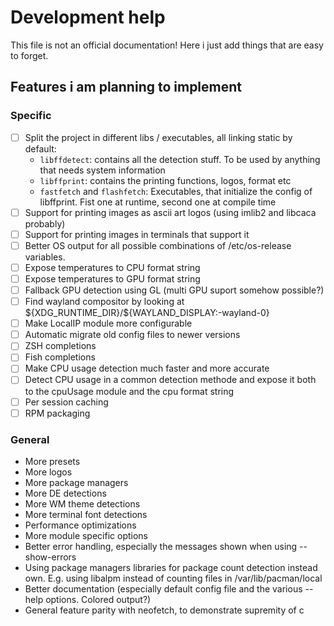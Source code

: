 # Development help

This file is not an official documentation!
Here i just add things that are easy to forget.

## Features i am planning to implement

### Specific

- [ ] Split the project in different libs / executables, all linking static by default:
  - `libffdetect`: contains all the detection stuff. To be used by anything that needs system information
  - `libffprint`: contains the printing functions, logos, format etc
  - `fastfetch` and `flashfetch`: Executables, that initialize the config of libffprint. Fist one at runtime, second one at compile time
- [ ] Support for printing images as ascii art logos (using imlib2 and libcaca probably)
- [ ] Support for printing images in terminals that support it
- [ ] Better OS output for all possible combinations of /etc/os-release variables.
- [ ] Expose temperatures to CPU format string
- [ ] Expose temperatures to GPU format string
- [ ] Fallback GPU detection using GL (multi GPU suport somehow possible?)
- [ ] Find wayland compositor by looking at \${XDG_RUNTIME_DIR}/${WAYLAND_DISPLAY:-wayland-0}
- [ ] Make LocalIP module more configurable
- [ ] Automatic migrate old config files to newer versions
- [ ] ZSH completions
- [ ] Fish completions
- [ ] Make CPU usage detection much faster and more accurate
- [ ] Detect CPU usage in a common detection methode and expose it both to the cpuUsage module and the cpu format string
- [ ] Per session caching
- [ ] RPM packaging

### General
- More presets
- More logos
- More package managers
- More DE detections
- More WM theme detections
- More terminal font detections
- Performance optimizations
- More module specific options
- Better error handling, especially the messages shown when using --show-errors
- Using package managers libraries for package count detection instead own. E.g. using libalpm instead of counting files in /var/lib/pacman/local
- Better documentation (especially default config file and the various --help options. Colored output?)
- General feature parity with neofetch, to demonstrate supremity of c
